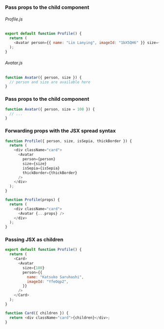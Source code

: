### Pass props to the child component

###### Profile.js

```javascript
export default function Profile() {
  return (
    <Avatar person={{ name: "Lin Lanying", imageId: "1bX5QH6" }} size={100} />
  );
}
```

###### Avatar.js

```javascript
function Avatar({ person, size }) {
  // person and size are available here
}
```

### Pass props to the child component

```javascript
function Avatar({ person, size = 100 }) {
  // ...
}
```

### Forwarding props with the JSX spread syntax

```javascript
function Profile({ person, size, isSepia, thickBorder }) {
  return (
    <div className="card">
      <Avatar
        person={person}
        size={size}
        isSepia={isSepia}
        thickBorder={thickBorder}
      />
    </div>
  );
}
```

```javascript
function Profile(props) {
  return (
    <div className="card">
      <Avatar {...props} />
    </div>
  );
}
```

### Passing JSX as children

```javascript
export default function Profile() {
  return (
    <Card>
      <Avatar
        size={100}
        person={{
          name: "Katsuko Saruhashi",
          imageId: "YfeOqp2",
        }}
      />
    </Card>
  );
}
```

```javascript
function Card({ children }) {
  return <div className="card">{children}</div>;
}
```
